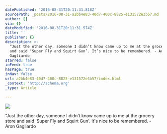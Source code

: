 ```yaml
---
datePublished: '2016-08-31T20:11:31.818Z'
sourcePath: _posts/2016-08-31-a2bb4e83-40d7-400c-8825-e131572e3b57.md
author: []
via: {}
dateModified: '2016-08-31T20:11:31.574Z'
title: ''
publisher: {}
description: >-
  “Just the other day, someone I didn’t know came up to me at the grocery store
  and said ‘Super Fly and Squirt Gun’. It’s nice to be remembered. - Aron
  Gagliardo
starred: false
inFeed: true
hasPage: true
inNav: false
url: a2bb4e83-40d7-400c-8825-e131572e3b57/index.html
_context: 'http://schema.org'
_type: Article

---
```

![](https://the-grid-user-content.s3-us-west-2.amazonaws.com/7319d7ea-69ed-478d-bdcb-66b634c65999.jpg)

"Just the other day, someone I didn't know came up to me at the grocery store and said 'Super Fly and Squirt Gun'. It's nice to be remembered. - Aron Gagliardo